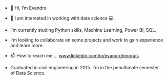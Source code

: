 - 👋 Hi, I’m Evandro
- 👀 I am interested in working with data science 💻.
- I’m currently studing Python skills, Machine Learning, Power BI, SQL.
- I'm looking to collaborate on some projects and work to gain experience and learn more.
- 📫 How to reach me ...
www.linkedin.com/in/evandrohmorais

- Graduated in civil engineering in 2015. I'm in the penultimate semester of Data Science.
